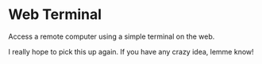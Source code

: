 # Web Terminal

Access a remote computer using a simple terminal on the web.

I really hope to pick this up again. If you have any crazy idea, lemme know!
